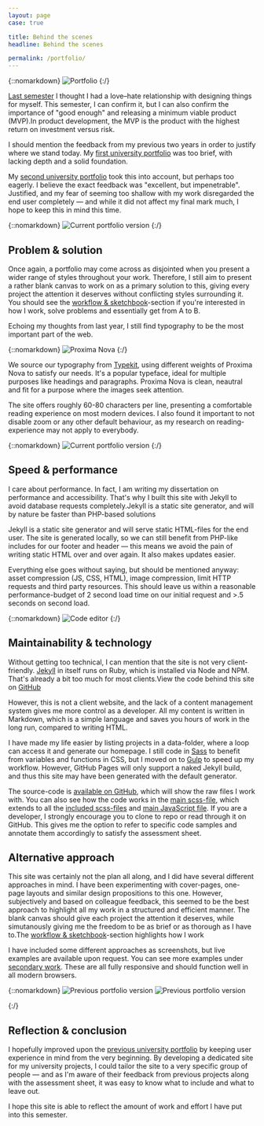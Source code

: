 ```yaml
---
layout: page
case: true

title: Behind the scenes
headline: Behind the scenes

permalink: /portfolio/
---
```


{::nomarkdown}
<img src="../img/portfolio/img1.jpg" alt="Portfolio">
{:/}

<div class="div"></div>

<p class="lead pull"><a href="http://magnusskare.science/uni-website/" target="_blank">Last semester</a> I thought I had a love&ndash;hate relationship with designing things for myself. This semester, I can confirm it, but I can also confirm the importance of "good enough" and releasing a minimum viable product (MVP).<span>In product development, the MVP is the product with the highest return on investment versus risk.</span></p>

I should mention the feedback from my previous two years in order to justify where we stand today. My <a href="https://magnuss.carbonmade.com/" target="_blank">first university portfolio</a> was too brief, with lacking depth and a solid foundation.

My <a href="http://magnusskare.science/uni/" target="_blank">second university portfolio</a> took this into account, but perhaps too eagerly. I believe the exact feedback was "excellent, but impenetrable". Justified, and my fear of seeming too shallow with my work disregarded the end user completely &mdash; and while it did not affect my final mark much, I hope to keep this in mind this time.

<div class="div"></div>

{::nomarkdown}
<img class="browser" src="../img/portfolio/show.png" alt="Current portfolio version">
{:/}

<div class="div"></div>

## Problem & solution

Once again, a portfolio may come across as disjointed when you present a wider range of styles throughout your work. Therefore, I still aim to present a rather blank canvas to work on as a primary solution to this, giving every project the attention it deserves without conflicting styles surrounding it. You should see the <a href="/workflow-and-sketchbook">workflow & sketchbook</a>-section if you're interested in how I work, solve problems and essentially get from A to B.

Echoing my thoughts from last year, I still find typography to be the most important part of the web.

<div class="div"></div>

{::nomarkdown}
<img src="../img/portfolio/img2.png" alt="Proxima Nova">
{:/}

<div class="div"></div>

We source our typography from <a href="http://typekit.com" target="_blank">Typekit</a>, using different weights of Proxima Nova to satisfy our needs. It's a popular typeface, ideal for multiple purposes like headings and paragraphs. Proxima Nova is clean, neautral and fit for a purpose where the images seek attention.

The site offers roughly 60-80 characters per line, presenting a comfortable reading experience on most modern devices. I also found it important to not disable zoom or any other default behaviour, as my research on reading-experience may not apply to everybody.

<div class="div"></div>

{::nomarkdown}
<img class="browser" src="../img/portfolio/11.png" alt="Current portfolio version">
{:/}

<div class="div"></div>

## Speed & performance

<p class="pull">I care about performance. In fact, I am writing my dissertation on performance and accessibility. That's why I built this site with Jekyll to avoid database requests completely.<span>Jekyll is a static site generator, and will by nature be faster than PHP-based solutions</span></p>

Jekyll is a static site generator and will serve static HTML-files for the end user. The site is generated locally, so we can still benefit from PHP-like includes for our footer and header &mdash; this means we avoid the pain of writing static HTML over and over again. It also makes updates easier.

Everything else goes without saying, but should be mentioned anyway: asset compression (JS, CSS, HTML), image compression, limit HTTP requests and third party resources. This should leave us within a reasonable performance-budget of 2 second load time on our initial request and >.5 seconds on second load.

<div class="div"></div>

{::nomarkdown}
<img src="../img/portfolio/code.png" alt="Code editor">
{:/}

<div class="div"></div>

## Maintainability & technology

<p class="pull">Without getting too technical, I can mention that the site is not very client-friendly. <a href="http://jekyllrb.com/" target="_blank">Jekyll</a> in itself runs on Ruby, which is installed via Node and NPM. That's already a bit too much for most clients.<span>View the code behind this site on <a href="https://github.com/partcoffee/uni" target="_blank">GitHub</a></span></p>

However, this is not a client website, and the lack of a content management system gives me more control as a developer. All my content is written in Markdown, which is a simple language and saves you hours of work in the long run, compared to writing HTML.

I have made my life easier by listing projects in a data-folder, where a loop can access it and generate our homepage. I still code in <a href="http://sass-lang.com/" target="_blank">Sass</a> to benefit from variables and functions in CSS, but I moved on to <a href="http://gulpjs.com/" target="_blank">Gulp</a> to speed up my workflow. However, GitHub Pages will only support a naked Jekyll build, and thus this site may have been generated with the default generator.

The source-code is <a href="https://github.com/partcoffee/uni" target="_blank">available on GitHub</a>, which will show the raw files I work with. You can also see how the code works in the <a href="https://github.com/partcoffee/uni/blob/master/css/main.scss" target="_blank">main scss-file</a>, which extends to all the <a href="https://github.com/partcoffee/uni/tree/master/_sass" target="_blank">included scss-files</a> and <a href="https://github.com/partcoffee/uni/blob/master/js/main.js" target="_blank">main JavaScript file</a>. If you are a developer, I strongly encourage you to clone to repo or read through it on GitHub. This gives me the option to refer to specific code samples and annotate them accordingly to satisfy the assessment sheet.


<div class="div"></div>

## Alternative approach

<p class="pull">This site was certainly not the plan all along, and I did have several different approaches in mind. I have been experimenting with cover-pages, one-page layouts and similar design propositions to this one. However, subjectively and based on colleague feedback, this seemed to be the best approach to highlight all my work in a structured and efficient manner. The blank canvas should give each project the attention it deserves, while simutanously giving me the freedom to be as brief or as thorough as I have to.<span>The <a href="/workflow-and-sketchbook">workflow & sketchbook</a>-section highlights how I work</span></p>

I have included some different approaches as screenshots, but live examples are available upon request. You can see more examples under <a href="/secondary">secondary work</a>. These are all fully responsive and should function well in all modern browsers.

<div class="div"></div>

{::nomarkdown}
<img src="../img/portfolio/5.png" alt="Previous portfolio version">
<img src="../img/portfolio/6.png" alt="Previous portfolio version">
<!-- <img class="browser" src="../img/portfolio/1.png" alt="Previous portfolio version"> -->
<!-- <img src="../img/portfolio/9.png" alt="Current portfolio version"> -->
{:/}

<div class="div"></div>

## Reflection & conclusion

I hopefully improved upon the <a href="http://magnusskare.science/uni/" target="_blank">previous university portfolio</a> by keeping user experience in mind from the very beginning. By developing a dedicated site for my university projects, I could tailor the site to a very specific group of people &mdash; and as I'm aware of their feedback from previous projects along with the assessment sheet, it was easy to know what to include and what to leave out.

I hope this site is able to reflect the amount of work and effort I have put into this semester.

<div class="div"></div>











